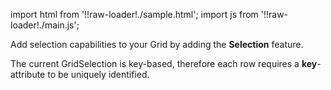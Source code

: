 import html from '!!raw-loader!./sample.html';
import js from '!!raw-loader!./main.js';

Add selection capabilities to your Grid by adding the **Selection** feature.

The current GridSelection is key-based, therefore each row requires a **key**-attribute to be uniquely identified.

<Editor html={html} js={js} />
